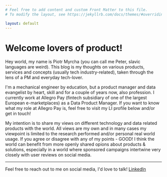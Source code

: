 ```yaml
---
# Feel free to add content and custom Front Matter to this file.
# To modify the layout, see https://jekyllrb.com/docs/themes/#overriding-theme-defaults

layout: default
---
```

# Welcome lovers of product!
Hey world, my name is Piotr Myrcha (you can call me Peter, slavic languages are weird). This blog is my thoughts on various products, services and concepts (usually tech industry-related), 
taken through the lens of a PM and everyday tech-lover.

I'm a mechanical engineer by education, but a product manager and data evangelist by heart, skill and for a couple of years now, also profession. I currently work at Allegro Pay 
(fintech subsidiary of one of the largest European e-marketplaces) as a Data Product Manager. If you want to know what my role at Allegro Pay is, feel free to visit my LI profile below and/or get in touch!

My intention is to share my views on different technology and data related products with the world. All views are my own and in many cases my viewpoint 
is limited to the research performed and/or personal real world usage. If you agree or disagree with any of my points - GOOD! I think the world can benefit from more openly shared
opions about products & solutions, especially in a world where sponsored campaigns intertwine very closely with user reviews on social media. 

---

Feel free to reach out to me on social media, I'd love to talk!
[LinkedIn](https://www.linkedin.com/in/piotrmyrcha/)